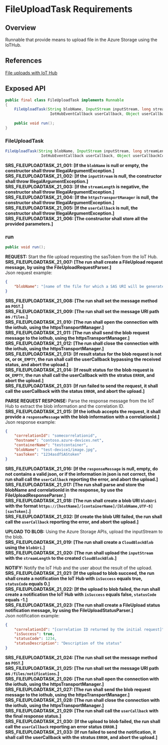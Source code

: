 # FileUploadTask Requirements

## Overview

Runnable that provide means to upload file in the Azure Storage using the IoTHub.

## References

[File uploads with IoT Hub](https://docs.microsoft.com/en-us/azure/iot-hub/iot-hub-devguide-file-upload)  

## Exposed API

```java
public final class FileUploadTask implements Runnable
{
    FileUploadTask(String blobName, InputStream inputStream, long streamLength, HttpsTransportManager httpsTransportManager,
                    IotHubEventCallback userCallback, Object userCallbackContext);
    
    public void run();    
}
```


### FileUploadTask
```java
FileUploadTask(String blobName, InputStream inputStream, long streamLength, HttpsTransportManager httpsTransportManager,
                IotHubEventCallback userCallback, Object userCallbackContext);
```
**SRS_FILEUPLOADTASK_21_001: [**If the `blobName` is null or empty, the constructor shall throw IllegalArgumentException.**]**  
**SRS_FILEUPLOADTASK_21_002: [**If the `inputStream` is null, the constructor shall throw IllegalArgumentException.**]**  
**SRS_FILEUPLOADTASK_21_003: [**If the `streamLength` is negative, the constructor shall throw IllegalArgumentException.**]**  
**SRS_FILEUPLOADTASK_21_004: [**If the `httpsTransportManager` is null, the constructor shall throw IllegalArgumentException.**]**  
**SRS_FILEUPLOADTASK_21_005: [**If the `userCallback` is null, the constructor shall throw IllegalArgumentException.**]**  
**SRS_FILEUPLOADTASK_21_006: [**The constructor shall store all the provided parameters.**]**  
 
 
### run
```java
public void run();
```
**REQUEST:** Start the file upload requesting the sasToken from the IoT Hub.  
**SRS_FILEUPLOADTASK_21_007: [**The run shall create a FileUpload request message, by using the FileUploadRequestParser.**]**  
Json request example:
```json
{ 
    "blobName": "[name of the file for which a SAS URI will be generated]" 
} 
```
**SRS_FILEUPLOADTASK_21_008: [**The run shall set the message method as `POST`.**]**  
**SRS_FILEUPLOADTASK_21_009: [**The run shall set the message URI path as `/files`.**]**  
**SRS_FILEUPLOADTASK_21_010: [**The run shall open the connection with the iothub, using the httpsTransportManager.**]**  
**SRS_FILEUPLOADTASK_21_011: [**The run shall send the blob request message to the iothub, using the httpsTransportManager.**]**  
**SRS_FILEUPLOADTASK_21_012: [**The run shall close the connection with the iothub, using the httpsTransportManager.**]**  
**SRS_FILEUPLOADTASK_21_013: [**If result status for the blob request is not `OK`, or `OK_EMPTY`, the run shall call the userCallback bypassing the received status, and abort the upload.**]**  
**SRS_FILEUPLOADTASK_21_014: [**If result status for the blob request is `OK_EMPTY`, the run shall call the userCallback with the stratus `ERROR`, and abort the upload.**]**  
**SRS_FILEUPLOADTASK_21_031: [**If run failed to send the request, it shall call the userCallback with the status `ERROR`, and abort the upload.**]**  

**PARSE REQUEST RESPONSE:** Parse the response message from the IoT Hub to extract the blob information and the correlation ID.  
**SRS_FILEUPLOADTASK_21_015: [**If the iothub accepts the request, it shall provide a `responseMessage` with the blob information with a correlationId.**]**  
Json response example:
```json
{ 
    "correlationId": "somecorrelationid", 
    "hostname": "contoso.azure-devices.net", 
    "containerName": "testcontainer", 
    "blobName": "test-device1/image.jpg", 
    "sasToken": "1234asdfSAStoken" 
} 
```
**SRS_FILEUPLOADTASK_21_016: [**If the `responseMessage` is null, empty, do not contains a valid json, or if the information in json is not correct, the run shall call the `userCallback` reporting the error, and abort the upload.**]**  
**SRS_FILEUPLOADTASK_21_017: [**The run shall parse and store the blobName and correlationId in the response, by use the FileUploadResponseParser.**]**  
**SRS_FILEUPLOADTASK_21_018: [**The run shall create a blob URI `blobUri` with the format `https://[hostName]/[containerName]/[blobName,UTF-8][sasToken]`.**]**  
**SRS_FILEUPLOADTASK_21_032: [**If create the blob URI failed, the run shall call the `userCallback` reporting the error, and abort the upload.**]**  

**UPLOAD TO BLOB:** Using the Azure Storage APIs, upload the inputStream to the blob.  
**SRS_FILEUPLOADTASK_21_019: [**The run shall create a `CloudBlockBlob` using the `blobUri`.**]**  
**SRS_FILEUPLOADTASK_21_020: [**The run shall upload the `inputStream` with the `streamLength` to the created `CloudBlockBlob`.**]**  

**NOTIFY:** Notify the IoT Hub and the user about the result of the upload.
**SRS_FILEUPLOADTASK_21_021: [**If the upload to blob succeed, the run shall create a notification the IoT Hub with `isSuccess` equals true, `statusCode` equals 0.**]**  
**SRS_FILEUPLOADTASK_21_022: [**If the upload to blob failed, the run shall create a notification the IoT Hub with `isSuccess` equals false, `statusCode` equals -1.**]**  
**SRS_FILEUPLOADTASK_21_023: [**The run shall create a FileUpload status notification message, by using the FileUploadStatusParser.**]**  
Json notification example:
```json
{ 
    "correlationId": "[correlation ID returned by the initial request]", 
    "isSuccess": true, 
    "statusCode": 1234, 
    "statusDescription": "Description of the status" 
} 
```
**SRS_FILEUPLOADTASK_21_024: [**The run shall set the message method as `POST`.**]**  
**SRS_FILEUPLOADTASK_21_025: [**The run shall set the message URI path as `/files/notifications`.**]**  
**SRS_FILEUPLOADTASK_21_026: [**The run shall open the connection with the iothub, using the httpsTransportManager.**]**  
**SRS_FILEUPLOADTASK_21_027: [**The run shall send the blob request message to the iothub, using the httpsTransportManager.**]**  
**SRS_FILEUPLOADTASK_21_028: [**The run shall close the connection with the iothub, using the httpsTransportManager.**]**  
**SRS_FILEUPLOADTASK_21_029: [**The run shall call the `userCallback` with the final response status.**]**  
**SRS_FILEUPLOADTASK_21_030: [**If the upload to blob failed, the run shall call the `userCallback` reporting an error status `ERROR`.**]**  
**SRS_FILEUPLOADTASK_21_033: [**If run failed to send the notification, it shall call the userCallback with the stratus `ERROR`, and abort the upload.**]**  

